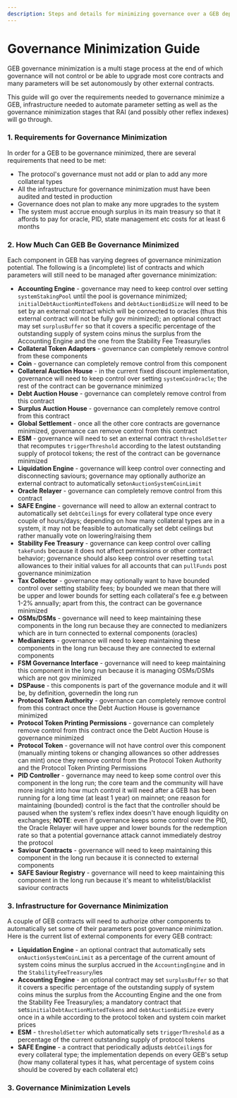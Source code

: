 ```yaml
---
description: Steps and details for minimizing governance over a GEB deployment
---
```


# Governance Minimization Guide

GEB governance minimization is a multi stage process at the end of which governance will not control or be able to upgrade most core contracts and many parameters will be set autonomously by other external contracts.

This guide will go over the requirements needed to governance minimize a GEB, infrastructure needed to automate parameter setting as well as the governance minimization stages that RAI \(and possibly other reflex indexes\) will go through.

###  1. Requirements for Governance Minimization

In order for a GEB to be governance minimized, there are several requirements that need to be met:

* The protocol's governance must not add or plan to add any more collateral types
* All the infrastructure for governance minimization must have been audited and tested in production
* Governance does not plan to make any more upgrades to the system
* The system must accrue enough surplus in its main treasury so that it affords to pay for oracle, PID, state management etc costs for at least 6 months

### 2. How Much Can GEB Be Governance Minimized

Each component in GEB has varying degrees of governance minimization potential. The following is a \(incomplete\) list of contracts and which parameters will still need to be managed after governance minimization:

* **Accounting Engine** - governance may need to keep control over setting `systemStakingPool` until the pool is governance minimized; `initialDebtAuctionMintedTokens` and `debtAuctionBidSize` will need to be set by an external contract which will be connected to oracles \(thus this external contract will not be fully gov minimized\); an optional contract may set `surplusBuffer` so that it covers a specific percentage of the outstanding supply of system coins minus the surplus from the Accounting Engine and the one from the Stability Fee Treasury/ies
* **Collateral Token Adapters** - governance can completely remove control from these components
* **Coin** - governance can completely remove control from this component
* **Collateral Auction House** - in the current fixed discount implementation, governance will need to keep control over setting `systemCoinOracle`; the rest of the contract can be governance minimized
* **Debt Auction House** - governance can completely remove control from this contract
* **Surplus Auction House** - governance can completely remove control from this contract
* **Global Settlement** - once all the other core contracts are governance minimized, governance can remove control from this contract
* **ESM** - governance will need to set an external contract `thresholdSetter` that recomputes `triggerThreshold` according to the latest outstanding supply of protocol tokens; the rest of the contract can be governance minimized
* **Liquidation Engine** - governance will keep control over connecting and disconnecting saviours; governance may optionally authorize an external contract to automatically set`onAuctionSystemCoinLimit`
* **Oracle Relayer** - governance can completely remove control from this contract
* **SAFE Engine** - governance will need to allow an external contract to automatically set `debtCeiling`s for every collateral type once every couple of hours/days; depending on how many collateral types are in a system, it may not be feasible to automatically set debt ceilings but rather manually vote on lowering/raising them
* **Stability Fee Treasury** - governance can keep control over calling `takeFunds` because it does not affect permissions or other contract behavior; governance should also keep control over resetting `total` allowances to their initial values for all accounts that can `pullFunds` post governance minimization
* **Tax Collector** - governance may optionally want to have bounded control over setting stability fees; by bounded we mean that there will be upper and lower bounds for setting each collateral's fee e.g between 1-2% annually; apart from this, the contract can be governance minimized
* **OSMs/DSMs** - governance will need to keep maintaining these components in the long run because they are connected to medianizers which are in turn connected to external components \(oracles\)
* **Medianizers** - governance will need to keep maintaining these components in the long run because they are connected to external components
* **FSM Governance Interface** - governance will need to keep maintaining this component in the long run because it is managing OSMs/DSMs which are not gov minimized
* **DSPause** - this components is part of the governance module and it will be, by definition, governedin the long run
* **Protocol Token Authority** - governance can completely remove control from this contract once the Debt Auction House is governance minimized
* **Protocol Token Printing Permissions** - governance can completely remove control from this contract once the Debt Auction House is governance minimized
* **Protocol Token** - governance will not have control over this component \(manually minting tokens or changing allowances so other addresses can mint\) once they remove control from the Protocol Token Authority and the Protocol Token Printing Permissions
* **PID Controller** - governance may need to keep some control over this component in the long run; the core team and the community will have more insight into how much control it will need after a GEB has been running for a long time \(at least 1 year\) on mainnet; one reason for maintaining \(bounded\) control is the fact that the controller should be paused when the system's reflex index doesn't have enough liquidity on exchanges; **NOTE**: even if governance keeps some control over the PID, the Oracle Relayer will have upper and lower bounds for the redemption rate so that a potential governance attack cannot immediately destroy the protocol
* **Saviour Contracts** - governance will need to keep maintaining this component in the long run because it is connected to external components
* **SAFE Saviour Registry** - governance will need to keep maintaining this component in the long run because it's meant to whitelist/blacklist saviour contracts

### 3. Infrastructure for Governance Minimization

A couple of GEB contracts will need to authorize other components to automatically set some of their parameters post governance minimization. Here is the current list of external components for every GEB contract:

* **Liquidation Engine** - an optional contract that automatically sets `onAuctionSystemCoinLimit` as a percentage of the current amount of system coins minus the surplus accrued in the `AccountingEngine` and in the `StabilityFeeTreasury`/ies
* **Accounting Engine** - an optional contract may set `surplusBuffer` so that it covers a specific percentage of the outstanding supply of system coins minus the surplus from the Accounting Engine and the one from the Stability Fee Treasury/ies; a mandatory contract that sets`initialDebtAuctionMintedTokens` and `debtAuctionBidSize` every once in a while according to the protocol token and system coin market prices
* **ESM** - `thresholdSetter` which automatically sets `triggerThreshold` as a percentage of the current outstanding supply of protocol tokens
* **SAFE Engine** - a contract that periodically adjusts `debtCeiling`s for every collateral type; the implementation depends on every GEB's setup \(how many collateral types it has, what percentage of system coins should be covered by each collateral etc\)

### 3. Governance Minimization Levels



